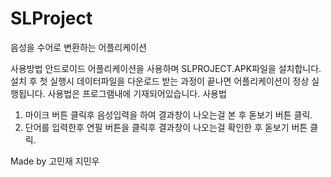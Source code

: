 # SLProject
음성을 수어로 변환하는 어플리케이션

사용방법
안드로이드 어플리케이션을 사용하며
SLPROJECT.APK파일을 설치합니다.
설치 후 첫 실행시 데이터파일을 다운로드 받는 과정이 끝나면 어플리케이션이 정상 실행됩니다.
사용법은 프로그램내에 기재되어있습니다.
사용법 
1. 마이크 버튼 클릭후 음성입력을 하여 결과창이 나오는걸 본 후 돋보기 버튼 클릭.
2. 단어를 입력한후 연필 버튼을 클릭후 결과창이 나오는걸 확인한 후 돋보기 버튼 클릭.

Made by 고민재 지민우
